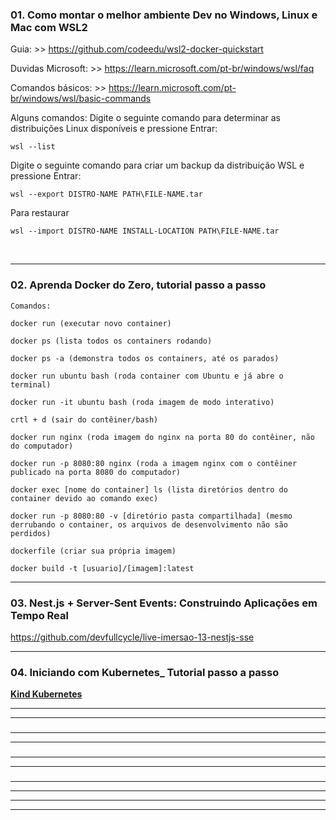 ### 01. Como montar o melhor ambiente Dev no Windows, Linux e Mac com WSL2

Guia: >> https://github.com/codeedu/wsl2-docker-quickstart

Duvidas Microsoft: >> https://learn.microsoft.com/pt-br/windows/wsl/faq

Comandos básicos: >> https://learn.microsoft.com/pt-br/windows/wsl/basic-commands

Alguns comandos:
Digite o seguinte comando para determinar as distribuições Linux disponíveis e pressione Entrar:

```
wsl --list
```
Digite o seguinte comando para criar um backup da distribuição WSL e pressione Entrar:
```
wsl --export DISTRO-NAME PATH\FILE-NAME.tar
```

Para restaurar
```
wsl --import DISTRO-NAME INSTALL-LOCATION PATH\FILE-NAME.tar
```
<br>
<hr>

### 02. Aprenda Docker do Zero, tutorial passo a passo
```
Comandos:

docker run (executar novo container)

docker ps (lista todos os containers rodando)

docker ps -a (demonstra todos os containers, até os parados)

docker run ubuntu bash (roda container com Ubuntu e já abre o terminal)

docker run -it ubuntu bash (roda imagem de modo interativo)

crtl + d (sair do contêiner/bash)

docker run nginx (roda imagem do nginx na porta 80 do contêiner, não do computador)

docker run -p 8080:80 nginx (roda a imagem nginx com o contêiner publicado na porta 8080 do computador)

docker exec [nome do container] ls (lista diretórios dentro do container devido ao comando exec)

docker run -p 8080:80 -v [diretório pasta compartilhada] (mesmo derrubando o container, os arquivos de desenvolvimento não são perdidos)

dockerfile (criar sua própria imagem)

docker build -t [usuario]/[imagem]:latest
```

<hr>

### 03. Nest.js + Server-Sent Events: Construindo Aplicações em Tempo Real

https://github.com/devfullcycle/live-imersao-13-nestjs-sse


<hr>

### 04. Iniciando com Kubernetes_ Tutorial passo a passo

[**Kind Kubernetes**](https://kind.sigs.k8s.io/)

<hr>
<hr>

###

<hr>
<hr>

###

<hr>
<hr>

###

<hr>
<hr>
<hr>
<hr>